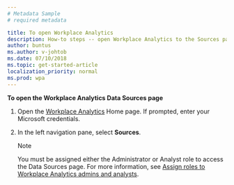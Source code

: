 ```yaml
---
# Metadata Sample
# required metadata

title: To open Workplace Analytics
description: How-to steps -- open Workplace Analytics to the Sources page.
author: buntus
ms.author: v-johtob
ms.date: 07/10/2018
ms.topic: get-started-article
localization_priority: normal 
ms.prod: wpa
---
```


**To open the Workplace Analytics Data Sources page** 

1. Open the [Workplace Analytics](https://workplaceanalytics.office.com) Home page. If prompted, enter your Microsoft credentials.
2. In the left navigation pane, select **Sources**. 

   >[!Note] 
   >You must be assigned either the Administrator or Analyst role to access the Data Sources page. 
   For more information, see [Assign roles to Workplace Analytics admins and analysts](../setup/set-up-workplace-analytics.md#step-3-assign-roles-to-workplace-analytics-admins-and-analysts).
